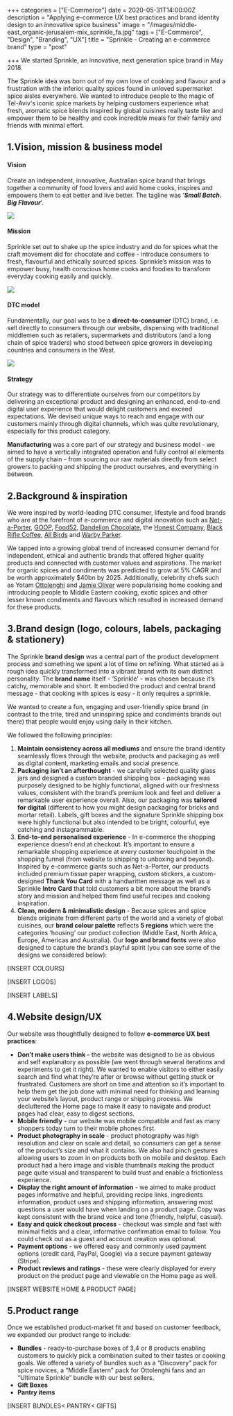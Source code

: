 +++
categories = ["E-Commerce"]
date = 2020-05-31T14:00:00Z
description = "Applying e-commerce UX best practices and brand identity design to an innovative spice business"
image = "/images/middle-east_organic-jerusalem-mix_sprinkle_fa.jpg"
tags = ["E-Commerce", "Design", "Branding", "UX"]
title = "Sprinkle - Creating an e-commerce brand"
type = "post"

+++
We started Sprinkle, an innovative, next generation spice brand in May 2018.

The Sprinkle idea was born out of my own love of cooking and flavour and a frustration with the inferior quality spices found in unloved supermarket spice aisles everywhere. We wanted to introduce people to the magic of Tel-Aviv's iconic spice markets by helping customers experience what fresh, aromatic spice blends inspired by global cuisines really taste like and empower them to be healthy and cook incredible meals for their family and friends with minimal effort.

## **1.Vision, mission & business model**

#### **Vision** 

Create an independent, innovative, Australian spice brand that brings together a community of food lovers and avid home cooks, inspires and empowers them to eat better and live better. The tagline was ‘**_Small Batch. Big Flavour_**’.

![](/images/jars_banner_green.jpeg)

#### **Mission** 

Sprinkle set out to shake up the spice industry and do for spices what the craft movement did for chocolate and coffee - introduce consumers to fresh, flavourful and ethically sourced spices. Sprinkle’s mission was to empower busy, health conscious home cooks and foodies to transform everyday cooking easily and quickly.

![](/images/sprinkle_harvest_bundles_hero4.jpg)

#### **DTC model** 

Fundamentally, our goal was to be a **direct-to-consumer** (DTC) brand, i.e. sell directly to consumers through our website, dispensing with traditional middlemen such as retailers, supermarkets and distributors (and a long chain of spice traders) who stood between spice growers in developing countries and consumers in the West.

![](/images/australia_smoked-chilli-salt_sprinkle_fa-1.jpg)

#### **Strategy** 

Our strategy was to differentiate ourselves from our competitors by delivering an exceptional product and designing an enhanced, end-to-end digital user experience that would delight customers and exceed expectations. We devised unique ways to reach and engage with our customers mainly through digital channels, which was quite revolutionary, especially for this product category.

**Manufacturing** was a core part of our strategy and business model - we aimed to have a vertically integrated operation and fully control all elements of the supply chain - from sourcing our raw materials directly from select growers to packing and shipping the product ourselves, and everything in between.

## **2.Background & inspiration**

We were inspired by world-leading DTC consumer, lifestyle and food brands who are at the forefront of e-commerce and digital innovation such as [Net-a-Porter](https://www.net-a-porter.com/), [GOOP](https://goop.com/), [Food52](https://food52.com/), [Dandelion Chocolate](https://store.dandelionchocolate.com/pages/home), the [Honest Company](https://www.honest.com/), [Black Rifle Coffee](https://www.blackriflecoffee.com/), [All Birds](https://www.allbirds.com/) and [Warby Parker](https://www.warbyparker.com/).

We tapped into a growing global trend of increased consumer demand for independent, ethical and authentic brands that offered higher quality products and connected with customer values and aspirations. The market for organic spices and condiments was predicted to grow at 5% CAGR and be worth approximately $40bn by 2025. Additionally, celebrity chefs such as Yotam [Ottolenghi](https://ottolenghi.co.uk/) and [Jamie Oliver](https://www.jamieoliver.com/) were popularising home cooking and introducing people to Middle Eastern cooking, exotic spices and other lesser known condiments and flavours which resulted in increased demand for these products.

## **3.Brand design (logo, colours, labels, packaging & stationery)**

The Sprinkle **brand** **design** was a central part of the product development process and something we spent a lot of time on refining. What started as a rough idea quickly transformed into a vibrant brand with its own distinct personality. The **brand name** itself - ‘Sprinkle’ - was chosen because it’s catchy, memorable and short. It embodied the product and central brand message - that cooking with spices is easy - it only requires a sprinkle.

We wanted to create a fun, engaging and user-friendly spice brand (in contrast to the trite, tired and uninspiring spice and condiments brands out there) that people would enjoy using daily in their kitchen.

We followed the following principles:

1. **Maintain consistency across all mediums** and ensure the brand identity seamlessly flows through the website, products and packaging as well as digital content, marketing emails and social presence.
2. **Packaging** **isn’t an afterthought** - we carefully selected quality glass jars and designed a custom branded shipping box - packaging was purposely designed to be highly functional, aligned with our freshness values, consistent with the brand’s premium look and feel and deliver a remarkable user experience overall. Also, our packaging was **tailored for digital** (different to how you might design packaging for bricks and mortar retail). Labels, gift boxes and the signature Sprinkle shipping box were highly functional but also intended to be bright, colourful, eye catching and instagrammable.
3. **End-to-end personalised experience** - In e-commerce the shopping experience doesn’t end at checkout. It’s important to ensure a remarkable shopping experience at every customer touchpoint in the shopping funnel (from website to shipping to unboxing and beyond). Inspired by e-commerce giants such as Net-a-Porter, our products included premium tissue paper wrapping, custom stickers, a custom-designed **Thank You Card** with a handwritten message as well as a Sprinkle **Intro Card** that told customers a bit more about the brand’s story and mission and helped them find useful recipes and cooking inspiration.
4. **Clean, modern & minimalistic design** - Because spices and spice blends originate from different parts of the world and a variety of global cuisines, our **brand colour palette** reflects **5 regions** which were the categories ‘housing’ our product collection (Middle East, North Africa, Europe, Americas and Australia). Our **logo and brand fonts** were also designed to capture the brand’s playful spirit (you can see some of the designs we considered below):

\[INSERT COLOURS\]

\[INSERT LOGOS\]

\[INSERT LABELS\]

## **4.Website design/UX**

Our website was thoughtfully designed to follow **e-commerce UX best practices**:

* **Don’t make users think -** the website was designed to be as obvious and self explanatory as possible (we went through several iterations and experiments to get it right). We wanted to enable visitors to either easily search and find what they’re after or browse without getting stuck or frustrated. Customers are short on time and attention so it’s important to help them get the job done with minimal need for thinking and learning your website’s layout, product range or shipping process. We decluttered the Home page to make it easy to navigate and product pages had clear, easy to digest sections.
* **Mobile friendly** - our website was mobile compatible and fast as many shoppers today turn to their mobile phones first.
* **Product photography in scale** - product photography was high resolution and clear on scale and detail, so consumers can get a sense of the product’s size and what it contains. We also had pinch gestures allowing users to zoom in on products both on mobile and desktop. Each product had a hero image and visible thumbnails making the product page quite visual and transparent to build trust and enable a frictionless experience.
* **Display the right amount of information** - we aimed to make product pages informative and helpful, providing recipe links, ingredients information, product uses and shipping information, answering most questions a user would have when landing on a product page. Copy was kept consistent with the brand voice and tone (friendly, helpful, casual).
* **Easy and quick checkout process** - checkout was simple and fast with minimal fields and a clear, informative confirmation email to follow. You could check out as a guest and account creation was optional.
* **Payment options** - we offered easy and commonly used payment options (credit card, PayPal, Google) via a secure payment gateway (Stripe).
* **Product reviews and ratings** - these were clearly displayed for every product on the product page and viewable on the Home page as well.

\[INSERT WEBSITE HOME & PRODUCT PAGE\]

## **5.Product range**

Once we established product-market fit and based on customer feedback, we expanded our product range to include:

* **Bundles** - ready-to-purchase boxes of 3,4 or 8 products enabling customers to quickly pick a combination suited to their tastes or cooking goals. We offered a variety of bundles such as a “Discovery” pack for spice novices, a “Middle Eastern” pack for Ottolenghi fans and an “Ultimate Sprinkle” bundle with our best sellers.
* **Gift Boxes**
* **Pantry items**

\[INSERT BUNDLES< PANTRY< GIFTS\]